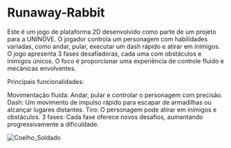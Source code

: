 # Runaway-Rabbit

Este é um jogo de plataforma 2D desenvolvido como parte de um projeto para a UNINOVE. O jogador controla um personagem com habilidades variadas, como andar, pular, executar um dash rápido e atirar em inimigos. O jogo apresenta 3 fases desafiadoras, cada uma com obstáculos e inimigos únicos. O foco é proporcionar uma experiência de controle fluido e mecânicas envolventes.

Principais funcionalidades:

Movimentação fluida: Andar, pular e controlar o personagem com precisão.
Dash: Um movimento de impulso rápido para escapar de armadilhas ou alcançar lugares distantes.
Tiro: O personagem pode atirar em inimigos e obstáculos.
3 fases: Cada fase oferece novos desafios, aumentando progressivamente a dificuldade.

![Coelho_Soldado](https://github.com/user-attachments/assets/125bb1c0-9b27-4d65-8dce-ec1bd627c229)
